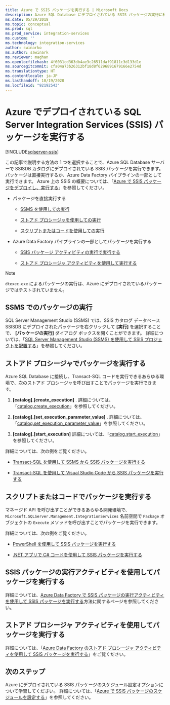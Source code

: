 ```yaml
---
title: Azure で SSIS パッケージを実行する | Microsoft Docs
description: Azure SQL Database にデプロイされている SSIS パッケージの実行に利用できる方法の概要について示します。
ms.date: 05/29/2018
ms.topic: conceptual
ms.prod: sql
ms.prod_service: integration-services
ms.custom: ''
ms.technology: integration-services
author: swinarko
ms.author: sawinark
ms.reviewer: maghan
ms.openlocfilehash: 4f6031cd363db4ae3c26511daf91811c3d133d1e
ms.sourcegitcommit: cfa04a73b26312bf18d8f6296891679166e2754d
ms.translationtype: HT
ms.contentlocale: ja-JP
ms.lasthandoff: 10/19/2020
ms.locfileid: "92192543"
---
```

# <a name="run-sql-server-integration-services-ssis-packages-deployed-in-azure"></a>Azure でデプロイされている SQL Server Integration Services (SSIS) パッケージを実行する

[!INCLUDE[sqlserver-ssis](../../includes/applies-to-version/sqlserver-ssis.md)]



この記事で説明する方法の 1 つを選択することで、Azure SQL Database サーバーで SSISDB カタログにデプロイされている SSIS パッケージを実行できます。 パッケージは直接実行するか、Azure Data Factory パイプラインの一部として実行できます。 Azure 上の SSIS の概要については、「[Azure で SSIS パッケージをデプロイし、実行する](ssis-azure-lift-shift-ssis-packages-overview.md)」を参照してください。

- パッケージを直接実行する

  - [SSMS を使用しての実行](#ssms)

  - [ストアド プロシージャを使用しての実行](#sproc)

  - [スクリプトまたはコードを使用しての実行](#script)

- Azure Data Factory パイプラインの一部としてパッケージを実行する

  - [SSIS パッケージ アクティビティの実行で実行する](#exec_activity)

  - [ストアド プロシージャ アクティビティを使用して実行する](#sproc_activity)

> [!NOTE]
> `dtexec.exe` によるパッケージの実行は、Azure にデプロイされているパッケージではテストされていません。

## <a name="run-a-package-with-ssms"></a><a name="ssms"></a> SSMS でのパッケージの実行

SQL Server Management Studio (SSMS) では、SSIS カタログ データベース SSISDB にデプロイされたパッケージを右クリックして **[実行]** を選択することで、 **[パッケージの実行]** ダイアログ ボックスを開くことができます。 詳細については、「[SQL Server Management Studio (SSMS) を使用して SSIS プロジェクトを配置する](../ssis-quickstart-run-ssms.md)」を参照してください。

## <a name="run-a-package-with-stored-procedures"></a><a name="sproc"></a> ストアド プロシージャでパッケージを実行する

Azure SQL Database に接続し、Transact-SQL コードを実行できるあらゆる環境で、次のストアド プロシージャを呼び出すことでパッケージを実行できます。

1. **[catalog].[create_execution]** . 詳細については、「[catalog.create_execution](../system-stored-procedures/catalog-create-execution-ssisdb-database.md)」を参照してください。

2. **[catalog].[set_execution_parameter_value]** . 詳細については、「[catalog.set_execution_parameter_value](../system-stored-procedures/catalog-set-execution-parameter-value-ssisdb-database.md)」を参照してください。

3. **[catalog].[start_execution]** 詳細については、「[catalog.start_execution](../system-stored-procedures/catalog-start-execution-ssisdb-database.md)」を参照してください。

詳細については、次の例をご覧ください。

- [Transact-SQL を使用して SSMS から SSIS パッケージを実行する](../ssis-quickstart-run-tsql-ssms.md)

- [Transact-SQL を使用して Visual Studio Code から SSIS パッケージを実行する](../ssis-quickstart-run-tsql-vscode.md)

## <a name="run-a-package-with-script-or-code"></a><a name="script"></a> スクリプトまたはコードでパッケージを実行する

マネージド API を呼び出すことができるあらゆる開発環境で、`Microsoft.SQLServer.Management.IntegrationServices` 名前空間で `Package` オブジェクトの `Execute` メソッドを呼び出すことでパッケージを実行できます。

詳細については、次の例をご覧ください。

- [PowerShell を使用して SSIS パッケージを実行する](../ssis-quickstart-run-powershell.md)

- [.NET アプリで C# コードを使用して SSIS パッケージを実行する](../ssis-quickstart-run-dotnet.md)

## <a name="run-a-package-with-the-execute-ssis-package-activity"></a><a name="exec_activity"></a> SSIS パッケージの実行アクティビティを使用してパッケージを実行する

詳細については、[Azure Data Factory で SSIS パッケージの実行アクティビティを使用して SSIS パッケージを実行する](/azure/data-factory/how-to-invoke-ssis-package-ssis-activity)方法に関するページを参照してください。

## <a name="run-a-package-with-the-stored-procedure-activity"></a><a name="sproc_activity"></a> ストアド プロシージャ アクティビティを使用してパッケージを実行する

詳細については、「[Azure Data Factory のストアド プロシージャ アクティビティを使用して SSIS パッケージを実行する](/azure/data-factory/how-to-invoke-ssis-package-stored-procedure-activity)」をご覧ください。

## <a name="next-steps"></a>次のステップ

Azure にデプロイされている SSIS パッケージのスケジュール設定オプションについて学習してください。 詳細については、「[Azure で SSIS パッケージのスケジュールを設定する](ssis-azure-schedule-packages.md)」を参照してください。